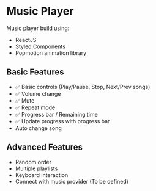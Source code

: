# Music Player
Music player build using:

- ReactJS
- Styled Components
- Popmotion animation library

## Basic Features
- :white_check_mark: Basic controls (Play/Pause, Stop, Next/Prev songs)
- :white_check_mark: Volume change
- :white_check_mark: Mute
- :white_check_mark: Repeat mode
- :white_check_mark: Progress bar / Remaining time
- :white_check_mark: Update progress with progress bar
- Auto change song

## Advanced Features
- Random order
- Multiple playlists
- Keyboard interaction
- Connect with music provider (To be defined)
